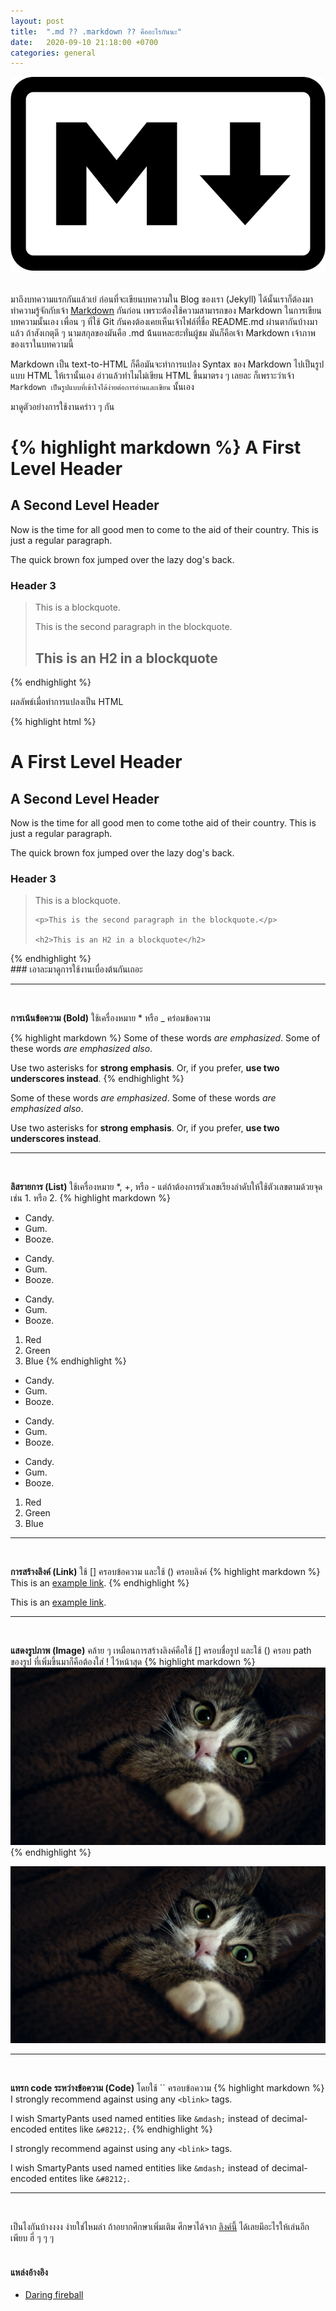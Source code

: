 ```yaml
---
layout: post
title:  ".md ?? .markdown ?? คืออะไรกันนะ"
date:   2020-09-10 21:18:00 +0700
categories: general
---
```

[markdown-docs]: https://daringfireball.net/projects/markdown

![Markdown](/assets/posts/what_is_markdown/markdown-mark.svg)
<br/>
<br/>
<br/>
มาถึงบทความแรกกันแล้วเย่ ก่อนที่จะเขียนบทความใน Blog ของเรา (Jekyll) ได้นั้นเราก็ต้องมาทำความรู้จักกับเจ้า [Markdown][markdown-docs] กันก่อน เพราะต้องใช้ความสามารถของ Markdown ในการเขียนบทความนั้นเอง
เพื่อน ๆ ที่ใช้ Git กันคงต้องเคยเห็นเจ้าไฟล์ที่ชื่อ README.md ผ่านตากันบ้างมาแล้ว ถ้าสังเกตุดี ๆ นามสกุลของมันคือ .md น้้นแหละฮะทั่นผู้ชม มันก็คือเจ้า Markdown เจ้าภาพของเราในบทความนี้

Markdown เป็น text-to-HTML ก็คือมันจะทำการแปลง Syntax ของ Markdown ไปเป็นรูปแบบ HTML ให้เรานั้นเอง อ่าวแล้วทำไมไม่เขียน HTML ขึ้นมาตรง ๆ เลยละ 
ก็เพราะว่าเจ้า `Markdown เป็นรูปแบบที่เข้าใจได้ง่ายต่อการอ่านและเขียน` นั้นเอง

มาดูตัวอย่างการใช้งานคร่าว ๆ กัน

{% highlight markdown %}
A First Level Header
====================

A Second Level Header
---------------------

Now is the time for all good men to come to the aid of their country. This is just a regular paragraph.

The quick brown fox jumped over the lazy dog's back.

### Header 3

> This is a blockquote.
> 
> This is the second paragraph in the blockquote.
>
> ## This is an H2 in a blockquote
{% endhighlight %}

ผลลัพธ์เมื่อทำการแปลงเป็น HTML

{% highlight html %}
<h1>A First Level Header</h1>

<h2>A Second Level Header</h2>

<p>Now is the time for all good men to come tothe aid of their country. This is just a regular paragraph.</p>

<p>The quick brown fox jumped over the lazy dog's back.</p>

<h3>Header 3</h3>

<blockquote>
    <p>This is a blockquote.</p>

    <p>This is the second paragraph in the blockquote.</p>

    <h2>This is an H2 in a blockquote</h2>
</blockquote>
{% endhighlight %}


<br/>
### เอาละมาดูการใช้งานเบื่องต้นกันเถอะ

---
<br/>

**การเน้นข้อความ (Bold)**  ใช้เครื่องหมาย * หรือ _ คร่อมข้อความ

{% highlight markdown %}
Some of these words *are emphasized*.
Some of these words _are emphasized also_.

Use two asterisks for **strong emphasis**.
Or, if you prefer, __use two underscores instead__.
{% endhighlight %}

Some of these words *are emphasized*.
Some of these words _are emphasized also_.

Use two asterisks for **strong emphasis**.
Or, if you prefer, __use two underscores instead__.

---
<br/>

**ลิสรายการ (List)** ใช้เครื่องหมาย *, +, หรือ - แต่ถ้าต้องการตัวเลขเรียงลำดับให้ใช้ตัวเลขตามด้วยจุด เช่น 1. หรือ 2.
{% highlight markdown %}
*   Candy.
*   Gum.
*   Booze.

+   Candy.
+   Gum.
+   Booze.

-   Candy.
-   Gum.
-   Booze.

1.  Red
2.  Green
3.  Blue
{% endhighlight %}

*   Candy.
*   Gum.
*   Booze.

+   Candy.
+   Gum.
+   Booze.

-   Candy.
-   Gum.
-   Booze.

1.  Red
2.  Green
3.  Blue

---
<br/>

**การสร้างลิงค์ (Link)** ใช้ [] ครอบข้อความ และใช้ () ครอบลิงค์
{% highlight markdown %}
This is an [example link](https://doopdip.me/).
{% endhighlight %}

This is an [example link](https://doopdip.me/).

---
<br/>

**แสดงรูปภาพ (Image)** คล้าย ๆ เหมือนการสร้างลิงค์คือใช้ [] ครอบชื่อรูป และใช้ () ครอบ path ของรูป ที่เพิ่มขึ้นมาก็คือต้องใส่ ! ไว้หน้าสุด
{% highlight markdown %}
![My cat](/assets/posts/what_is_markdown/cat.jpg)
{% endhighlight %}

![My cat](/assets/posts/what_is_markdown/cat.jpg)

---
<br/>

**แทรก code ระหว่างข้อความ (Code)** โดยใช้ `` ครอบข้อความ
{% highlight markdown %}
I strongly recommend against using any `<blink>` tags.

I wish SmartyPants used named entities like `&mdash;`
instead of decimal-encoded entites like `&#8212;`.
{% endhighlight %}

I strongly recommend against using any `<blink>` tags.

I wish SmartyPants used named entities like `&mdash;`
instead of decimal-encoded entites like `&#8212;`.

---
<br/>

เป็นไงกันบ้างงงง ง่ายใช่ไหมล่า ถ้าอยากศึกษาเพิ่มเติม ศึกษาได้จาก [ลิงค์นี้][markdown-docs] ได้เลยมีอะไรให้เล่นอีกเพียบ ฮี่ ๆ ๆ ๆ
<br/>
<br/>
#### แหล่งอ้างอิง
* [Daring fireball][markdown-docs]